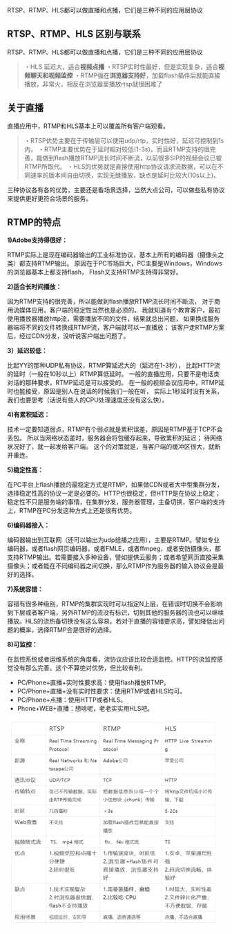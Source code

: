 RTSP、RTMP、HLS都可以做直播和点播，它们是三种不同的应用层协议

## RTSP、RTMP、HLS 区别与联系

RTSP、RTMP、HLS都可以做直播和点播，它们是三种不同的应用层协议

> ・HLS 延迟大，适合**视频点播**
> ・RTSP实时性最好，但是实现复杂，适合**视频聊天和视频监控**
> ・RTMP强在**浏览器支持好**，加载flash插件后就能直接播放，非常火，相反在浏览器里播放rtsp就很困难了

## 关于直播

直播应用中，RTMP和HLS基本上可以覆盖所有客户端观看。

> ・RTSP优势主要在于传输层可以使用udp/rtp，实时性好，延迟可控制到1s内，
> ・RTMP主要优势在于延时相对较低(1-3s)，而且RTMP支持的很完善，能做到flash播放RTMP流长时间不断流，以前很多SIP的视频会议已被RTMP所取代。
> ・HLS的优势就是直接使用http协议请求流数据，可以在不同速率的版本间自由切换，实现无缝播放，缺点是延时比较大(10s以上)。

三种协议各有各的优势，主要还是看场景选择，当然大点公司，可以做些私有协议来提供更好更符合场景的服务。

## RTMP的特点

**1)Adobe支持得很好：**

RTMP实际上是现在编码器输出的工业标准协议，基本上所有的编码器（摄像头之类）都支持RTMP输出。
原因在于PC市场巨大，PC主要是Windows，Windows的浏览器基本上都支持flash，
Flash又支持RTMP支持得非常好。

**2)适合长时间播放：**

因为RTMP支持的很完善，所以能做到flash播放RTMP流长时间不断流，
对于商用流媒体应用，客户端的稳定性当然也是必须的。
我就知道有个教育客户，最初使用播放器播放http流，需要播放不同的文件，结果就总出问题，
如果换成服务器端将不同的文件转换成RTMP流，客户端就可以一直播放；
该客户走RTMP方案后，经过CDN分发，没听说客户端出问题了。

**3）延迟较低：**

比起YY的那种UDP私有协议，RTMP算延迟大的（延迟在1-3秒），
比起HTTP流的延时（一般在10秒以上）RTMP算低延时。
一般的直播应用，只要不是电话类对话的那种要求，RTMP延迟是可以接受的。
在一般的视频会议应用中，RTMP延时也能接受，原因是别人在说话的时候我们一般在听，
实际上1秒延时没有关系，我们也要思考（话说有些人的CPU处理速度还没有这么快）。

**4)有累积延迟：**

技术一定要知道弱点，RTMP有个弱点就是累积误差，原因是RTMP基于TCP不会丢包。
所以当网络状态差时，服务器会将包缓存起来，导致累积的延迟；
待网络状况好了，就一起发给客户端。
这个的对策就是，当客户端的缓冲区很大，就断开重连。

**5)稳定性高：**

在PC平台上flash播放的最稳定方式是RTMP，如果做CDN或者大中型集群分发，选择稳定性高的协议一定是必要的。HTTP也很稳定，但HTTP是在协议上稳定；稳定性不只是服务端的事情，在集群分发，服务器管理，主备切换，客户端的支持上，RTMP在PC分发这种方式上还是很有优势。

**6)编码器接入：**

编码器输出到互联网（还可以输出为udp组播之应用），主要是RTMP。譬如专业编码器，或者flash网页编码器，或者FMLE，或者ffmpeg，或者安防摄像头，都支持RTMP输出。若需要接入多种设备，譬如提供云服务；或者希望网页直接采集摄像头；或者能在不同编码器之间切换，那么RTMP作为服务器的输入协议会是最好的选择。

**7)系统容错：**

容错有很多种级别，RTMP的集群实现时可以指定N上层，在错误时切换不会影响到下层或者客户端，另外RTMP的流没有标识，切到其他的服务器的流也可以继续播放。HLS的流热备切换没有这么容易。若对于直播的容错要求高，譬如降低出问题的概率，选择RTMP会是很好的选择。

**8)可监控：**

在监控系统或者运维系统的角度看，流协议应该比较合适监控。HTTP的流监控感觉没有那么完善。这个不算绝对优势，但比较有利。

- PC/Phone+直播+实时性要求高：使用flash播放RTMP。
- PC/Phone+直播+没有实时性要求：使用RTMP或者HLS均可。
- PC/Phone+点播：使用HTTP或者HLS。
- Phone+WEB+直播：想啥呢，老老实实用HLS吧。

![img](./为什么现在的视频直播使用RTMP而不是RTSP或者HLS.assets/v2-07676396f0e2769da2566f5e709bf8db_720w.png)